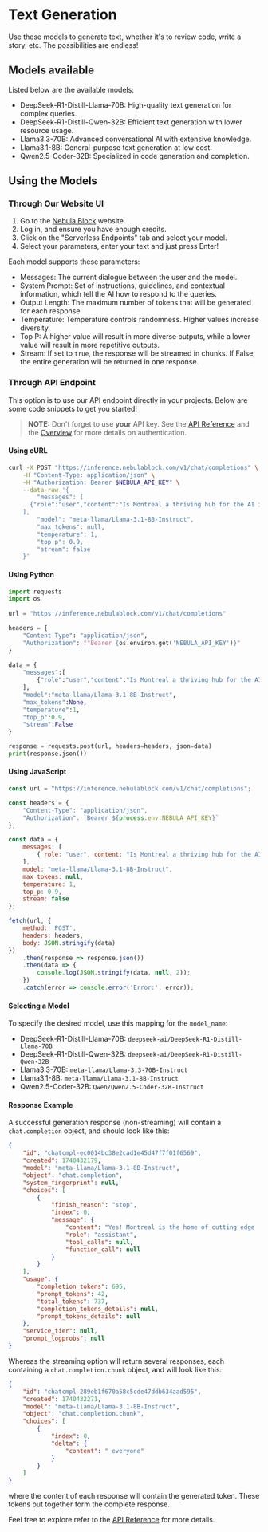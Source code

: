 # Text Generation

Use these models to generate text, whether it's to review code, write a story, etc. The possibilities are endless! 

## Models available

Listed below are the available models: 

- DeepSeek-R1-Distill-Llama-70B: High-quality text generation for complex queries.
- DeepSeek-R1-Distill-Qwen-32B: Efficient text generation with lower resource usage.
- Llama3.3-70B: Advanced conversational AI with extensive knowledge.
- Llama3.1-8B: General-purpose text generation at low cost.
- Qwen2.5-Coder-32B: Specialized in code generation and completion.

## Using the Models

### Through Our Website UI 

1. Go to the [Nebula Block](https://www.nebulablock.com) website.
2. Log in, and ensure you have enough credits. 
3. Click on the "Serverless Endpoints" tab and select your model.
4. Select your parameters, enter your text and just press Enter! 

Each model supports these parameters: 

- Messages: The current dialogue between the user and the model. 
- System Prompt: Set of instructions, guidelines, and contextual information, which tell the AI how to respond to the queries.
- Output Length: The maximum number of tokens that will be generated for each response. 
- Temperature: Temperature controls randomness. Higher values increase diversity.
- Top P: A higher value will result in more diverse outputs, while a lower value will result in more repetitive outputs.
- Stream: If set to `true`, the response will be streamed in chunks. If False, the entire generation will be returned in one response.

### Through API Endpoint

This option is to use our API endpoint directly in your projects. Below are some code snippets to get you started!

> **NOTE:**  Don't forget to use **your** API key. See the [API Reference](../API_Reference/Authentication.md) and the [Overview](../API_Key/Overview.md) for more details on authentication.

#### Using cURL
```bash
curl -X POST "https://inference.nebulablock.com/v1/chat/completions" \
    -H "Content-Type: application/json" \
    -H "Authorization: Bearer $NEBULA_API_KEY" \
    --data-raw '{
        "messages": [
	  {"role":"user","content":"Is Montreal a thriving hub for the AI industry?"}
	],
        "model": "meta-llama/Llama-3.1-8B-Instruct",
        "max_tokens": null, 
        "temperature": 1,
        "top_p": 0.9,
        "stream": false
    }'
```

#### Using Python
```python
import requests 
import os
 
url = "https://inference.nebulablock.com/v1/chat/completions"

headers = { 
    "Content-Type": "application/json", 
    "Authorization": f"Bearer {os.environ.get('NEBULA_API_KEY')}" 
} 
 
data = {
    "messages":[
		{"role":"user","content":"Is Montreal a thriving hub for the AI industry?"}
	],
    "model":"meta-llama/Llama-3.1-8B-Instruct",
    "max_tokens":None,
    "temperature":1,
    "top_p":0.9,
    "stream":False
}

response = requests.post(url, headers=headers, json=data) 
print(response.json())
```

#### Using JavaScript
```javascript
const url = "https://inference.nebulablock.com/v1/chat/completions";

const headers = {
    "Content-Type": "application/json",
    "Authorization": `Bearer ${process.env.NEBULA_API_KEY}`
};

const data = {
    messages: [
        { role: "user", content: "Is Montreal a thriving hub for the AI industry?" }
    ],
    model: "meta-llama/Llama-3.1-8B-Instruct",
    max_tokens: null,
    temperature: 1,
    top_p: 0.9,
    stream: false
};

fetch(url, {
    method: 'POST',
    headers: headers,
    body: JSON.stringify(data)
})
    .then(response => response.json())
    .then(data => {
        console.log(JSON.stringify(data, null, 2));
    })
    .catch(error => console.error('Error:', error));
```

#### Selecting a Model 

To specify the desired model, use this mapping for the `model_name`: 

- DeepSeek-R1-Distill-Llama-70B: `deepseek-ai/DeepSeek-R1-Distill-Llama-70B`
- DeepSeek-R1-Distill-Qwen-32B: `deepseek-ai/DeepSeek-R1-Distill-Qwen-32B`
- Llama3.3-70B: `meta-llama/Llama-3.3-70B-Instruct`
- Llama3.1-8B: `meta-llama/Llama-3.1-8B-Instruct`
- Qwen2.5-Coder-32B: `Qwen/Qwen2.5-Coder-32B-Instruct`

#### Response Example 

A successful generation response (non-streaming)  will contain a `chat.completion` object, and should look like this: 

```json
{
    "id": "chatcmpl-ec0014bc38e2cad1e45d47f7f01f6569",
    "created": 1740432179,
    "model": "meta-llama/Llama-3.1-8B-Instruct",
    "object": "chat.completion",
    "system_fingerprint": null,
    "choices": [
        {
            "finish_reason": "stop",
            "index": 0,
            "message": {
                "content": "Yes! Montreal is the home of cutting edge ... research.",
                "role": "assistant",
                "tool_calls": null,
                "function_call": null
            }
        }
    ],
    "usage": {
        "completion_tokens": 695,
        "prompt_tokens": 42,
        "total_tokens": 737,
        "completion_tokens_details": null,
        "prompt_tokens_details": null
    },
    "service_tier": null,
    "prompt_logprobs": null
}
```

Whereas the streaming option will return several responses, each containing a `chat.completion.chunk` object, and will look like this: 

```json
{
    "id": "chatcmpl-289eb1f670a58c5cde47ddb634aad595",
    "created": 1740432271,
    "model": "meta-llama/Llama-3.1-8B-Instruct",
    "object": "chat.completion.chunk",
    "choices": [
        {
            "index": 0,
            "delta": {
                "content": " everyone"
            }
        }
    ]
}
```

where the content of each response will contain the generated token. These tokens put together form the complete response.

Feel free to explore refer to the [API Reference](../API_Reference/Serverless_Endpoints/Generate_Text.md) for more details.